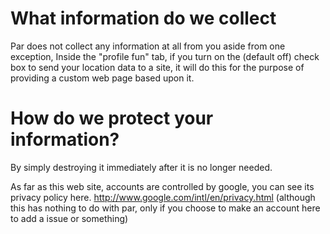 # What information do we collect #

Par does not collect any information at all from you aside from one exception,
Inside the "profile fun" tab, if you turn on the (default off) check box to send your location data to a site, it will do this for the purpose of providing a custom web page based upon it.

# How do we protect your information? #
By simply destroying it immediately after it is no longer needed.

As far as this web site, accounts are controlled by google, you can see its privacy policy here. http://www.google.com/intl/en/privacy.html (although this has nothing to do with par, only if you choose to make an account here to add a issue or something)